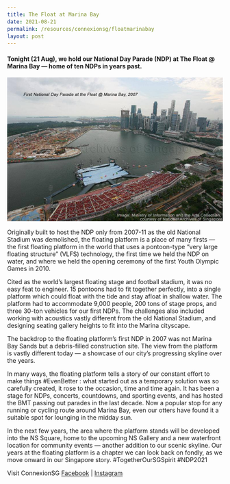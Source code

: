 ```yaml
---
title: The Float at Marina Bay
date: 2021-08-21
permalink: /resources/connexionsg/floatmarinabay
layout: post
---
```

#### Tonight (21 Aug), we hold our National Day Parade (NDP) at The Float @ Marina Bay — home of ten NDPs in years past. 

![Alt text for image on Isomer site](/images/float.jpg)

Originally built to host the NDP only from 2007-11 as the old National Stadium was demolished, the floating platform is a place of many firsts — the first floating platform in the world that uses a pontoon-type “very large floating structure” (VLFS) technology, the first time we held the NDP on water, and where we held the opening ceremony of the first Youth Olympic Games in 2010.

Cited as the world’s largest floating stage and football stadium, it was no easy feat to engineer. 15 pontoons had to fit together perfectly, into a single platform which could float with the tide and stay afloat in shallow water. The platform had to accommodate 9,000 people, 200 tons of stage props, and three 30-ton vehicles for our first NDPs. The challenges also included working with acoustics vastly different from the old National Stadium, and designing seating gallery heights to fit into the Marina cityscape.

The backdrop to the floating platform’s first NDP in 2007 was not Marina Bay Sands but a debris-filled construction site. The view from the platform is vastly different today — a showcase of our city’s progressing skyline over the years.

In many ways, the floating platform tells a story of our constant effort to make things #EvenBetter : what started out as a temporary solution was so carefully created, it rose to the occasion, time and time again. It has been a stage for NDPs, concerts, countdowns, and sporting events, and has hosted the BMT passing out parades in the last decade. Now a popular stop for any running or cycling route around Marina Bay, even our otters have found it a suitable spot for lounging in the midday sun.

In the next few years, the area where the platform stands will be developed into the NS Square, home to the upcoming NS Gallery and a new waterfront location for community events — another addition to our scenic skyline. Our years at the floating platform is a chapter we can look back on fondly, as we move onward in our Singapore story. 
#TogetherOurSGSpirit #NDP2021

Visit ConnexionSG [Facebook](https://www.facebook.com/ConnexionSG) | [Instagram](https://www.instagram.com/connexionsg/)